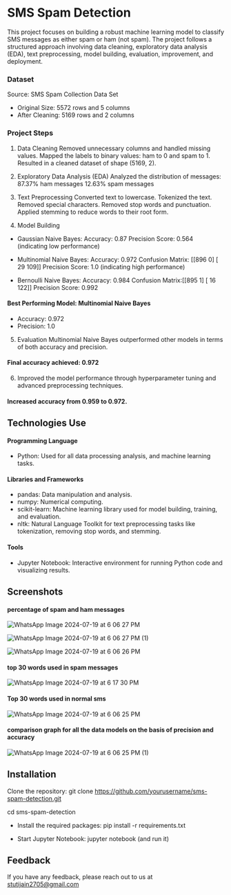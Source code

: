 # SMS Spam Detection

This project focuses on building a robust machine learning model to classify SMS messages as either spam or ham (not spam). The project follows a structured approach involving data cleaning, exploratory data analysis (EDA), text preprocessing, model building, evaluation, improvement, and deployment.

### Dataset
Source: SMS Spam Collection Data Set
- Original Size: 5572 rows and 5 columns
- After Cleaning: 5169 rows and 2 columns

### Project Steps
1. Data Cleaning
Removed unnecessary columns and handled missing values.
Mapped the labels to binary values: ham to 0 and spam to 1.
Resulted in a cleaned dataset of shape (5169, 2).
2. Exploratory Data Analysis (EDA)
Analyzed the distribution of messages:
87.37% ham messages
12.63% spam messages
3. Text Preprocessing
Converted text to lowercase.
Tokenized the text.
Removed special characters.
Removed stop words and punctuation.
Applied stemming to reduce words to their root form.

4. Model Building

- Gaussian Naive Bayes:
Accuracy: 0.87
Precision Score: 0.564 (indicating low performance)


- Multinomial Naive Bayes:
Accuracy: 0.972
Confusion Matrix:
[[896   0]
 [ 29 109]]
Precision Score: 1.0 (indicating high performance)

- Bernoulli Naive Bayes:
Accuracy: 0.984
Confusion Matrix:[[895   1]
 [ 16 122]]
Precision Score: 0.992

#### Best Performing Model: Multinomial Naive Bayes
- Accuracy: 0.972
- Precision: 1.0

5. Evaluation
Multinomial Naive Bayes outperformed other models in terms of both accuracy and precision.
#### Final accuracy achieved: 0.972
6. Improved the model performance through hyperparameter tuning and advanced preprocessing techniques.
#### Increased accuracy from 0.959 to 0.972.





## Technologies Use
#### Programming Language
- Python: Used for all data processing  analysis, and machine learning tasks.
#### Libraries and Frameworks
- pandas: Data manipulation and analysis.
- numpy: Numerical computing.
- scikit-learn: Machine learning library used for model building, training, and evaluation.
- nltk: Natural Language Toolkit for text preprocessing tasks like tokenization, removing stop words, and stemming.

#### Tools
- Jupyter Notebook: Interactive environment for running Python code and visualizing results.

## Screenshots
#### percentage of spam and ham messages
![WhatsApp Image 2024-07-19 at 6 06 27 PM](https://github.com/user-attachments/assets/80b0f2aa-dddd-4167-a7ee-6afb40f8d603)

![WhatsApp Image 2024-07-19 at 6 06 27 PM (1)](https://github.com/user-attachments/assets/05f9e45e-bd8e-49eb-9304-de2d42bbc2e1)


![WhatsApp Image 2024-07-19 at 6 06 26 PM](https://github.com/user-attachments/assets/a2a8a2cf-0fbe-4f07-a24f-0b1efb1901c0)

#### top 30 words used in spam messages
![WhatsApp Image 2024-07-19 at 6 17 30 PM](https://github.com/user-attachments/assets/b9724b89-5f96-4b47-a0bf-d5ad7e9f99c1)


#### Top 30 words used in normal sms
![WhatsApp Image 2024-07-19 at 6 06 25 PM](https://github.com/user-attachments/assets/561c0d3c-6b33-40d9-9f8a-3ca58be81c87)

#### comparison graph for all the data models on the basis of precision and accuracy
![WhatsApp Image 2024-07-19 at 6 06 25 PM (1)](https://github.com/user-attachments/assets/f73c45a9-7146-48ac-9684-72eb0192e426)



## Installation

  Clone the repository:
  git clone https://github.com/yourusername/sms-spam-detection.git


  cd sms-spam-detection

- Install the required packages:
  pip install -r requirements.txt

- Start Jupyter Notebook:
  jupyter notebook (and run it)
## Feedback

If you have any feedback, please reach out to us at stutijain2705@gmail.com

